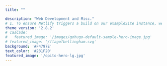 ```yaml
---
title: ""

description: "Web Development and Misc."
# 1. To ensure Netlify triggers a build on our exampleSite instance, we need to change a file in the exampleSite directory.
theme_version: '2.8.2'
# cascade:
#   featured_image: '/images/gohugo-default-sample-hero-image.jpg'
# featured_image: '/flagofbellingham.svg'
background: '#F4797E'
text_color: '#231F20'
featured_image: '/opito-hero-lg.jpg'
---
```

